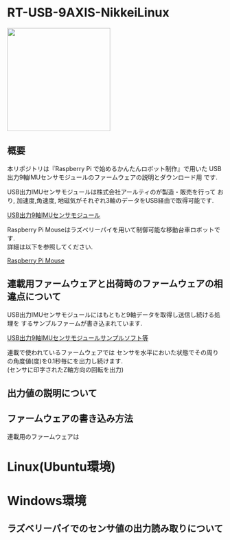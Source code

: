 # RT-USB-9AXIS-NikkeiLinux

<img src="./image/RT-9AXIS-USB.png" width="240">

## 概要

本リポジトリは『Raspberry Pi で始めるかんたんロボット制作』で用いた
USB出力9軸IMUセンサモジュールのファームウェアの説明とダウンロード用
です.  

USB出力IMUセンサモジュールは株式会社アールティのが製造・販売を行って
おり, 加速度,角速度, 地磁気がそれぞれ3軸のデータをUSB経由で取得可能です.  

[USB出力9軸IMUセンサモジュール](http://products.rt-net.jp/iot/usb9axisimu/)

Raspberry Pi Mouseはラズベリーパイを用いて制御可能な移動台車ロボットです.  
詳細は以下を参照してください.

[Raspberry Pi Mouse](http://products.rt-net.jp/micromouse/raspberry-pi-mouse)


## 連載用ファームウェアと出荷時のファームウェアの相違点について

USB出力IMUセンサモジュールにはもともと9軸データを取得し送信し続ける処理を
するサンプルファームが書き込まれています.  

[USB出力9軸IMUセンサモジュールサンプルソフト等](http://www.rt-shop.jp/download/RT-IMU9/)

連載で使われているファームウェアでは
センサを水平においた状態でその周りの角度値(度)を0.1秒毎にを出力し続けます.  
(センサに印字されたZ軸方向の回転を出力)

## 出力値の説明について


## ファームウェアの書き込み方法
連載用のファームウェアは



# Linux(Ubuntu環境)

# Windows環境

## ラズベリーパイでのセンサ値の出力読み取りについて


##





